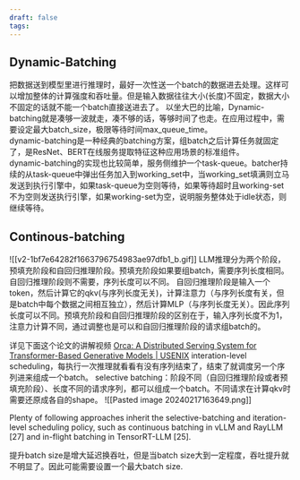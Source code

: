 ```yaml
---
draft: false
tags:
---
```



## Dynamic-Batching
把数据送到模型里进行推理时，最好一次性送一个batch的数据进去处理。这样可以增加整体的计算强度和吞吐量。但是输入数据往往大小(长度)不固定，数据大小不固定的话就不能一个batch直接送进去了。
以坐大巴的比喻，Dynamic-batching就是凑够一波就走，凑不够的话，等够时间了也走。在应用过程中，需要设定最大batch_size，极限等待时间max_queue_time。  
dynamic-batching是一种经典的batching方案，组batch之后计算任务就固定了，是ResNet、BERT在线服务提取特征这种应用场景的标准组件。  
dynamic-batching的实现也比较简单，服务侧维护一个task-queue。batcher持续的从task-queue中弹出任务加入到working_set中，当working_set填满则立马发送到执行引擎中，如果task-queue为空则等待，如果等待超时且working-set不为空则发送执行引擎，如果working-set为空，说明服务整体处于idle状态，则继续等待。

## Continous-batching

![[v2-1bf7e64282f1663796754983ae97dfb1_b.gif]]
LLM推理分为两个阶段，预填充阶段和自回归推理阶段。预填充阶段如果要组batch，需要序列长度相同。自回归推理阶段则不需要，序列长度可以不同。
自回归推理阶段是输入一个token，然后计算它的qkv(与序列长度无关)，计算注意力（与序列长度有关，但是batch中每个数据之间相互独立），然后计算MLP（与序列长度无关）。因此序列长度可以不同。预填充阶段和自回归推理阶段的区别在于，输入序列长度不为1，注意力计算不同，通过调整也是可以和自回归推理阶段的请求组batch的。

详见下面这个论文的讲解视频
[Orca: A Distributed Serving System for Transformer-Based Generative Models | USENIX](https://www.usenix.org/conference/osdi22/presentation/yu)
interation-level scheduling，每执行一次推理就看看有没有序列结束了，结束了就调度另一个序列进来组成一个batch。
selective batching：阶段不同（自回归推理阶段或者预填充阶段）、长度不同的请求序列，都可以组成一个batch。不同请求在计算qkv时需要还原成各自的shape。
![[Pasted image 20240217163649.png]]


Plenty of following approaches inherit the selective-batching and iteration-level scheduling policy, such as continuous batching in vLLM and RayLLM [27] and in-flight batching in TensorRT-LLM [25]. 


提升batch size是增大延迟换吞吐，但是当batch size大到一定程度，吞吐提升就不明显了。因此可能需要设置一个最大batch size.
